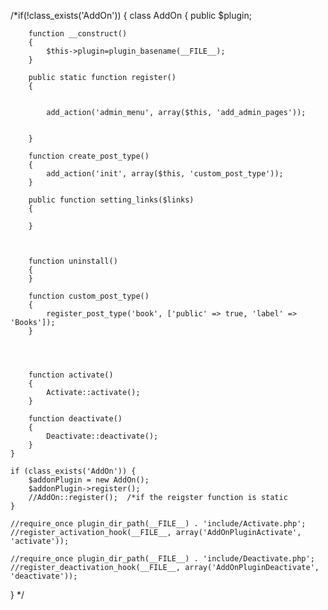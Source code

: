 /*if(!class_exists('AddOn')) {
class AddOn
{
public $plugin;

        function __construct()
        {
            $this->plugin=plugin_basename(__FILE__);
        }

        public static function register()
        {


            add_action('admin_menu', array($this, 'add_admin_pages'));


        }

        function create_post_type()
        {
            add_action('init', array($this, 'custom_post_type'));
        }

        public function setting_links($links)
        {

        }



        function uninstall()
        {
        }

        function custom_post_type()
        {
            register_post_type('book', ['public' => true, 'label' => 'Books']);
        }




        function activate()
        {
            Activate::activate();
        }

        function deactivate()
        {
            Deactivate::deactivate();
        }
    }

    if (class_exists('AddOn')) {
        $addonPlugin = new AddOn();
        $addonPlugin->register();
        //AddOn::register();  /*if the reigster function is static
    }

    //require_once plugin_dir_path(__FILE__) . 'include/Activate.php';
    //register_activation_hook(__FILE__, array('AddOnPluginActivate', 'activate'));

    //require_once plugin_dir_path(__FILE__) . 'include/Deactivate.php';
    //register_deactivation_hook(__FILE__, array('AddOnPluginDeactivate', 'deactivate'));

}
*/